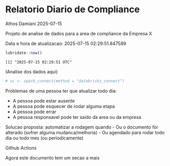 # Relatorio Diario de Compliance
Athos Damiani
2025-07-15

Projeto de analise de dados para a area de compliance da Empresa X

Data e hora de atualizacao: 2025-07-15 02:29:51.847589

``` r
lubridate::now()
```

    [1] "2025-07-15 02:29:51 UTC"

(Analise dos dados aqui)

``` r
# sc <- spark_connect(method = "databricks_connect")
```

Problemas de uma pessoa ter que atualizar todo dia:

-   A pessoa pode estar ausente
-   A pessoa pode esquecer de rodar alguma etapa
-   A pessoa pode errar
-   A pessoa responsavel pode ter saido da area ou da empresa

Solucao proposta: automatizar a rodagem quando - Ou o documento for
alterado (sofrer alguma mudanca/melhoria) - Ou agendado para rodar todo
dia ou todo mes (ou periodicamente)

Github Actions

Agora este documento tem um secao a mais
